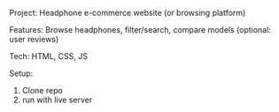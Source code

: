 Project: Headphone e-commerce website (or browsing platform)

Features: Browse headphones, filter/search, compare models (optional: user reviews)

Tech: HTML, CSS, JS 

Setup:

1. Clone repo 
2. run with live server